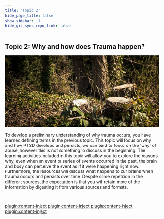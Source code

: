 ```yaml
---
title: 'Topic 2'
hide_page_title: false
show_sidebar: '1'
hide_git_sync_repo_link: false
---
```

## Topic 2: Why and how does Trauma happen?

![alttext](t2overview.jpg "Tree stumps")

To develop a preliminary understanding of why trauma occurs, you have learned defining terms in the previous topic. This topic will focus on why and how PTSD develops and persists, we can tend to focus on the 'why' of abuse, however this is not something to discuss in the beginning. The learning activities included in this topic will allow you to explore the reasons why, even when an event or series of events occurred in the past, the brain and body can perceive the event as if it were happening right now.
Furthermore, the resources will discuss what happens to our brains when trauma occurs and persists over time. Despite some repetition in the different sources, the expectation is that you will retain more of the information by digesting it from various sources and formats.

&nbsp;

[plugin:content-inject](../_1-6)
[plugin:content-inject](../_1-7)
[plugin:content-inject](../_1-8)
[plugin:content-inject](../_1-9)

